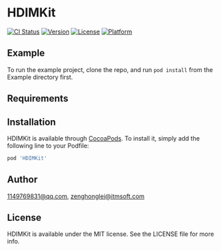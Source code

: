# HDIMKit

[![CI Status](https://img.shields.io/travis/1149769831@qq.com/HDIMKit.svg?style=flat)](https://travis-ci.org/1149769831@qq.com/HDIMKit)
[![Version](https://img.shields.io/cocoapods/v/HDIMKit.svg?style=flat)](https://cocoapods.org/pods/HDIMKit)
[![License](https://img.shields.io/cocoapods/l/HDIMKit.svg?style=flat)](https://cocoapods.org/pods/HDIMKit)
[![Platform](https://img.shields.io/cocoapods/p/HDIMKit.svg?style=flat)](https://cocoapods.org/pods/HDIMKit)

## Example

To run the example project, clone the repo, and run `pod install` from the Example directory first.

## Requirements

## Installation

HDIMKit is available through [CocoaPods](https://cocoapods.org). To install
it, simply add the following line to your Podfile:

```ruby
pod 'HDIMKit'
```

## Author

1149769831@qq.com, zenghonglei@itmsoft.com

## License

HDIMKit is available under the MIT license. See the LICENSE file for more info.
